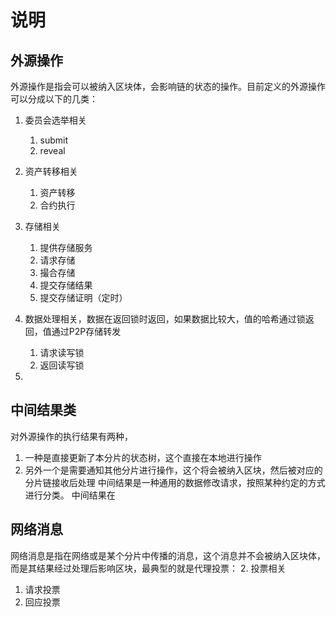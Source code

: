 # 说明
## 外源操作
外源操作是指会可以被纳入区块体，会影响链的状态的操作。目前定义的外源操作可以分成以下的几类：
1. 委员会选举相关
   1. submit
   2. reveal

3. 资产转移相关
   1. 资产转移
   2. 合约执行
4. 存储相关
   1. 提供存储服务
   2. 请求存储
   3. 撮合存储
   4. 提交存储结果
   5. 提交存储证明（定时）
5. 数据处理相关，数据在返回锁时返回，如果数据比较大，值的哈希通过锁返回，值通过P2P存储转发
   1. 请求读写锁
   2. 返回读写锁
6. 
## 中间结果类
对外源操作的执行结果有两种，
1. 一种是直接更新了本分片的状态树，这个直接在本地进行操作
2. 另外一个是需要通知其他分片进行操作，这个将会被纳入区块，然后被对应的分片链接收后处理
中间结果是一种通用的数据修改请求，按照某种约定的方式进行分类。
中间结果在
## 网络消息
网络消息是指在网络或是某个分片中传播的消息，这个消息并不会被纳入区块体，而是其结果经过处理后影响区块，最典型的就是代理投票：
2. 投票相关
   1. 请求投票
   2. 回应投票